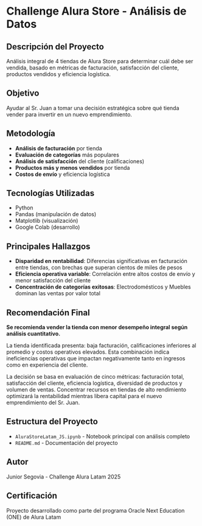 # Challenge Alura Store - Análisis de Datos

## Descripción del Proyecto
Análisis integral de 4 tiendas de Alura Store para determinar cuál debe ser vendida, basado en métricas de facturación, satisfacción del cliente, productos vendidos y eficiencia logística.

## Objetivo
Ayudar al Sr. Juan a tomar una decisión estratégica sobre qué tienda vender para invertir en un nuevo emprendimiento.

## Metodología
- **Análisis de facturación** por tienda
- **Evaluación de categorías** más populares
- **Análisis de satisfacción** del cliente (calificaciones)
- **Productos más y menos vendidos** por tienda
- **Costos de envío** y eficiencia logística

## Tecnologías Utilizadas
- Python
- Pandas (manipulación de datos)
- Matplotlib (visualización)
- Google Colab (desarrollo)

## Principales Hallazgos

- **Disparidad en rentabilidad**: Diferencias significativas en facturación entre tiendas, con brechas que superan cientos de miles de pesos
- **Eficiencia operativa variable**: Correlación entre altos costos de envío y menor satisfacción del cliente  
- **Concentración de categorías exitosas**: Electrodomésticos y Muebles dominan las ventas por valor total

## Recomendación Final

**Se recomienda vender la tienda con menor desempeño integral según análisis cuantitativo.**

La tienda identificada presenta: baja facturación, calificaciones inferiores al promedio y costos operativos elevados. Esta combinación indica ineficiencias operativas que impactan negativamente tanto en ingresos como en experiencia del cliente.

La decisión se basa en evaluación de cinco métricas: facturación total, satisfacción del cliente, eficiencia logística, diversidad de productos y volumen de ventas. Concentrar recursos en tiendas de alto rendimiento optimizará la rentabilidad mientras libera capital para el nuevo emprendimiento del Sr. Juan.

## Estructura del Proyecto
- `AluraStoreLatam_JS.ipynb` - Notebook principal con análisis completo
- `README.md` - Documentación del proyecto

## Autor
Junior Segovia - Challenge Alura Latam 2025

## Certificación
Proyecto desarrollado como parte del programa Oracle Next Education (ONE) de Alura Latam

